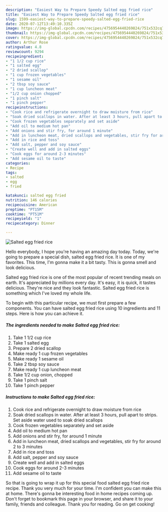 ```yaml
---
description: "Easiest Way to Prepare Speedy Salted egg fried rice"
title: "Easiest Way to Prepare Speedy Salted egg fried rice"
slug: 1599-easiest-way-to-prepare-speedy-salted-egg-fried-rice
date: 2020-07-12T13:49:10.335Z
image: https://img-global.cpcdn.com/recipes/4756954440269824/751x532cq70/salted-egg-fried-rice-recipe-main-photo.jpg
thumbnail: https://img-global.cpcdn.com/recipes/4756954440269824/751x532cq70/salted-egg-fried-rice-recipe-main-photo.jpg
cover: https://img-global.cpcdn.com/recipes/4756954440269824/751x532cq70/salted-egg-fried-rice-recipe-main-photo.jpg
author: Arthur Rose
ratingvalue: 4.8
reviewcount: 9294
recipeingredient:
- "1 1/2 cup rice"
- "1 salted egg"
- "2 dried scallop"
- "1 cup frozen vegetables"
- "1 sesame oil"
- "2 tbsp soy sauce"
- "1 cup luncheon meat"
- "1/2 cup onion chopped"
- "1 pinch salt"
- "1 pinch pepper"
recipeinstructions:
- "Cook rice and refrigerate overnight to draw moisture from rice"
- "Soak dried scallops in water. After at least 3 hours, pull apart to strips. Set aside water used to soak dried scallops"
- "Cook frozen vegetables separately and set aside"
- "Add oil to medium hot pan"
- "Add onions and stir fry, for around 1 minute"
- "Add in luncheon meat, dried scallops and vegetables, stir fry for around 2 to 3 minutes"
- "Add in rice and toss"
- "Add salt, pepper and soy sauce"
- "Create well and add in salted eggs"
- "Cook eggs for around 2-3 minutes"
- "Add sesame oil to taste"
categories:
- Recipe
tags:
- salted
- egg
- fried

katakunci: salted egg fried 
nutrition: 146 calories
recipecuisine: American
preptime: "PT15M"
cooktime: "PT51M"
recipeyield: "1"
recipecategory: Dinner

---
```



![Salted egg fried rice](https://img-global.cpcdn.com/recipes/4756954440269824/751x532cq70/salted-egg-fried-rice-recipe-main-photo.jpg)

Hello everybody, I hope you're having an amazing day today. Today, we're going to prepare a special dish, salted egg fried rice. It is one of my favorites. This time, I'm gonna make it a bit tasty. This is gonna smell and look delicious.



Salted egg fried rice is one of the most popular of recent trending meals on earth. It's appreciated by millions every day. It's easy, it is quick, it tastes delicious. They're nice and they look fantastic. Salted egg fried rice is something which I've loved my whole life.


To begin with this particular recipe, we must first prepare a few components. You can have salted egg fried rice using 10 ingredients and 11 steps. Here is how you can achieve it.

<!--inarticleads1-->

##### The ingredients needed to make Salted egg fried rice:

1. Take 1 1/2 cup rice
1. Take 1 salted egg
1. Prepare 2 dried scallop
1. Make ready 1 cup frozen vegetables
1. Make ready 1 sesame oil
1. Take 2 tbsp soy sauce
1. Make ready 1 cup luncheon meat
1. Take 1/2 cup onion, chopped
1. Take 1 pinch salt
1. Take 1 pinch pepper




<!--inarticleads2-->

##### Instructions to make Salted egg fried rice:

1. Cook rice and refrigerate overnight to draw moisture from rice
1. Soak dried scallops in water. After at least 3 hours, pull apart to strips. Set aside water used to soak dried scallops
1. Cook frozen vegetables separately and set aside
1. Add oil to medium hot pan
1. Add onions and stir fry, for around 1 minute
1. Add in luncheon meat, dried scallops and vegetables, stir fry for around 2 to 3 minutes
1. Add in rice and toss
1. Add salt, pepper and soy sauce
1. Create well and add in salted eggs
1. Cook eggs for around 2-3 minutes
1. Add sesame oil to taste




So that is going to wrap it up for this special food salted egg fried rice recipe. Thank you very much for your time. I'm confident you can make this at home. There's gonna be interesting food in home recipes coming up. Don't forget to bookmark this page in your browser, and share it to your family, friends and colleague. Thank you for reading. Go on get cooking!
